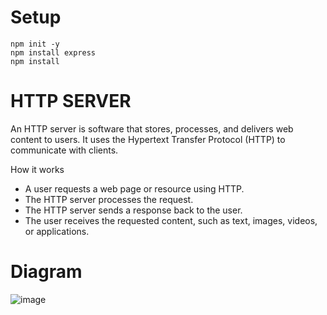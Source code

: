 # Setup
```
npm init -y
npm install express
npm install
```

# HTTP SERVER
An HTTP server is software that stores, processes, and delivers web content to users. It uses the Hypertext Transfer Protocol (HTTP) to communicate with clients. 

How it works 

- A user requests a web page or resource using HTTP.
- The HTTP server processes the request.
- The HTTP server sends a response back to the user.
- The user receives the requested content, such as text, images, videos, or applications.




 # Diagram
  
 ![image](https://github.com/user-attachments/assets/400a8980-9b2d-472a-8447-3970b6dcd0f6)


